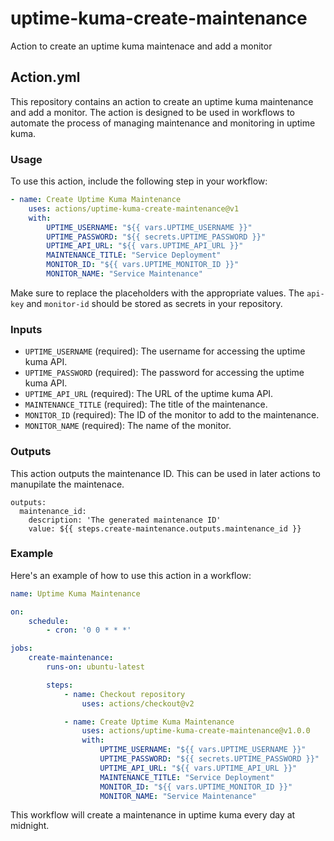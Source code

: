 # uptime-kuma-create-maintenance
Action to create an uptime kuma maintenace and add a monitor
## Action.yml

This repository contains an action to create an uptime kuma maintenance and add a monitor. The action is designed to be used in workflows to automate the process of managing maintenance and monitoring in uptime kuma.

### Usage

To use this action, include the following step in your workflow:

```yaml
- name: Create Uptime Kuma Maintenance
    uses: actions/uptime-kuma-create-maintenance@v1
    with:
        UPTIME_USERNAME: "${{ vars.UPTIME_USERNAME }}"
        UPTIME_PASSWORD: "${{ secrets.UPTIME_PASSWORD }}"
        UPTIME_API_URL: "${{ vars.UPTIME_API_URL }}"
        MAINTENANCE_TITLE: "Service Deployment"
        MONITOR_ID: "${{ vars.UPTIME_MONITOR_ID }}"
        MONITOR_NAME: "Service Maintenance"
```

Make sure to replace the placeholders with the appropriate values. The `api-key` and `monitor-id` should be stored as secrets in your repository.

### Inputs

- `UPTIME_USERNAME` (required): The username for accessing the uptime kuma API.
- `UPTIME_PASSWORD` (required): The password for accessing the uptime kuma API.
- `UPTIME_API_URL` (required): The URL of the uptime kuma API.
- `MAINTENANCE_TITLE` (required): The title of the maintenance.
- `MONITOR_ID` (required): The ID of the monitor to add to the maintenance.
- `MONITOR_NAME` (required): The name of the monitor.

### Outputs

This action outputs the maintenance ID. This can be used in later actions to manupilate the maintenace.
```
outputs:
  maintenance_id:
    description: 'The generated maintenance ID'
    value: ${{ steps.create-maintenance.outputs.maintenance_id }}
```

### Example

Here's an example of how to use this action in a workflow:

```yaml
name: Uptime Kuma Maintenance

on:
    schedule:
        - cron: '0 0 * * *'

jobs:
    create-maintenance:
        runs-on: ubuntu-latest

        steps:
            - name: Checkout repository
                uses: actions/checkout@v2

            - name: Create Uptime Kuma Maintenance
                uses: actions/uptime-kuma-create-maintenance@v1.0.0
                with:
                    UPTIME_USERNAME: "${{ vars.UPTIME_USERNAME }}"
                    UPTIME_PASSWORD: "${{ secrets.UPTIME_PASSWORD }}"
                    UPTIME_API_URL: "${{ vars.UPTIME_API_URL }}"
                    MAINTENANCE_TITLE: "Service Deployment"
                    MONITOR_ID: "${{ vars.UPTIME_MONITOR_ID }}"
                    MONITOR_NAME: "Service Maintenance"
```

This workflow will create a maintenance in uptime kuma every day at midnight.
